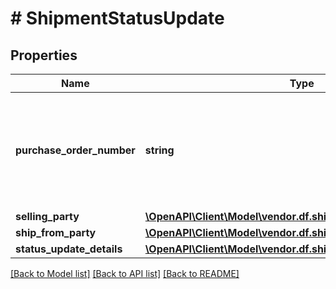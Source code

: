 # # ShipmentStatusUpdate

## Properties

Name | Type | Description | Notes
------------ | ------------- | ------------- | -------------
**purchase_order_number** | **string** | Purchase order number of the shipment for which to update the shipment status. |
**selling_party** | [**\OpenAPI\Client\Model\vendor.df.shipping\PartyIdentification**](PartyIdentification.md) |  |
**ship_from_party** | [**\OpenAPI\Client\Model\vendor.df.shipping\PartyIdentification**](PartyIdentification.md) |  |
**status_update_details** | [**\OpenAPI\Client\Model\vendor.df.shipping\StatusUpdateDetails**](StatusUpdateDetails.md) |  |

[[Back to Model list]](../../README.md#models) [[Back to API list]](../../README.md#endpoints) [[Back to README]](../../README.md)
